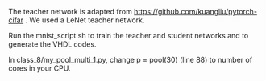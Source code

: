 The teacher network is adapted from https://github.com/kuangliu/pytorch-cifar . We used a LeNet teacher network. 

Run the mnist_script.sh to train the teacher and student networks and to generate the VHDL codes.

In class_8/my_pool_multi_1.py, change p = pool(30) (line 88) to number of cores in your CPU.
